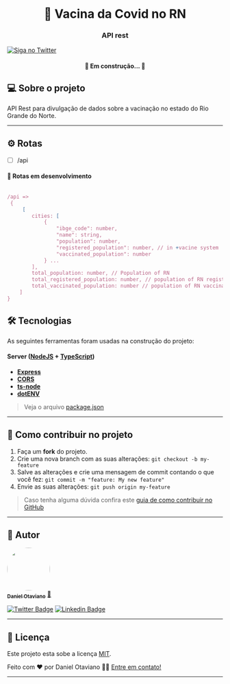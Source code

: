 


<h1 align="center">
     💉  Vacina da Covid no RN
</h1>

<h3 align="center">
    API rest
</h3>




  <a href="https://www.github.com/danielotaviano">
    <img alt="Siga no Twitter" src="https://img.shields.io/twitter/url?url=https%3A%2F%2Fgithub.com%2Ftgmarinho%2FREADME-ecoleta">
  </a>
  
 
</p>

<h4 align="center">
	🚀 Em construção... 🚧 
</h4>

## 💻 Sobre o projeto

API Rest para divulgação de dados sobre a vacinação no estado do Rio Grande do Norte.


---

## ⚙️ Rotas
  - [ ] /api






#### 🎲 Rotas em desenvolvimento

```js

/api =>
 {
	 [
		cities: [
			{
				"ibge_code": number,
				"name": string,
				"population": number,
				"registered_population": number, // in +vacine system
				"vaccinated_population": number
			} ...
		],
		total_population: number, // Population of RN
		total_registered_population: number, // population of RN registered in +vacina system
		total_vaccinated_population: number // population of RN vaccinated
	] 
}

```

## 🛠 Tecnologias

As seguintes ferramentas foram usadas na construção do projeto:

#### [](https://github.com/tgmarinho/Ecoleta#server-nodejs--typescript)**Server**  ([NodeJS](https://nodejs.org/en/)  +  [TypeScript](https://www.typescriptlang.org/))

-   **[Express](https://expressjs.com/)**
-   **[CORS](https://expressjs.com/en/resources/middleware/cors.html)**
-   **[ts-node](https://github.com/TypeStrong/ts-node)**
-   **[dotENV](https://github.com/motdotla/dotenv)**

> Veja o arquivo  [package.json](https://github.com/danielotaviano/myshop/blob/dev/package.json)

---

## 💪 Como contribuir no projeto

1. Faça um **fork** do projeto.
2. Crie uma nova branch com as suas alterações: `git checkout -b my-feature`
3. Salve as alterações e crie uma mensagem de commit contando o que você fez: `git commit -m "feature: My new feature"`
4. Envie as suas alterações: `git push origin my-feature`
> Caso tenha alguma dúvida confira este [guia de como contribuir no GitHub](./CONTRIBUTING.md)

---

## 🦸 Autor

<a href="https://github.com/danielotaviano">
 <img style="border-radius: 50%;" src="https://avatars0.githubusercontent.com/u/62710780?v=4" width="100px;" alt=""/>
 <br />
 <sub><b>Daniel Otaviano</b></sub></a> <a href="https://github.com/danielotaviano" title="Rocketseat">🚀</a>
 <br />

[![Twitter Badge](https://img.shields.io/badge/-@danigolkrai-1ca0f1?style=flat-square&labelColor=1ca0f1&logo=twitter&logoColor=white&link=https://twitter.com/danigolkrai)](https://twitter.com/danigolkrai) [![Linkedin Badge](https://img.shields.io/badge/-Daniel-blue?style=flat-square&logo=Linkedin&logoColor=white&link=https://www.linkedin.com/in/daniel-otaviano-77b9a61b0/)](https://www.linkedin.com/in/daniel-otaviano-77b9a61b0/) 

---

## 📝 Licença

Este projeto esta sobe a licença [MIT](./LICENSE).

Feito com ❤️ por Daniel Otaviano 👋🏽 [Entre em contato!](https://www.linkedin.com/in/daniel-otaviano-77b9a61b0/)

---

